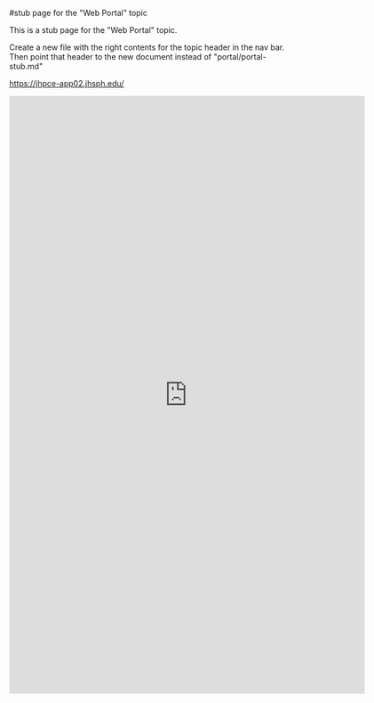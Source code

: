#stub page for the "Web Portal" topic

This is a stub page for the "Web Portal" topic.


Create a new file with the right contents for the topic header in the nav bar. Then point that header to the new document instead of "portal/portal-stub.md"


https://jhpce-app02.jhsph.edu/

<div>
  <iframe src="https://docs.google.com/forms/d/e/1FAIpQLSeFPZ48Rqyl8TsNJStdaYXQwTvA9pgwbVEAoAv1L0hdY15ZFg/viewform?embedded=true" width="640" height="1075" frameborder="0" marginheight="0" marginwidth="0">Loading…</iframe>
</div>
